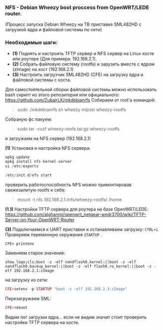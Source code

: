 ### NFS - Debian Wheezy boot proccess from OpenWRT/LEDE router.

(Процесс запуска Debian Wheezy на ТВ приставке SML482HD с загрузкой ядра и файловой системы по сети)

### Необходимые шаги:
- **(1)** Поднять и настроить TFTP сервер и NFS сервер на Linux хосте или роутере (Для примера: 192.168.2.1).
- **(2)** Собрать файловую систему (rootfs) и зарузить вместе с ядром (zImage) на хост (192.168.2.1)
- **(3)** Настроить загрузчик SML482HD (CFE) на загрузку ядра и файловой системы с хоста.


Для самостоятельной сборки файловой системы можно использовать bash скрипт из этого репозитория или официального:
https://github.com/ZubairLK/mkdebianrfs
Собираем от root'a командой: 
> sudo ./mkdebianrfs.sh wheezy mipsel wheezy-rootfs

Собраную фс пакуем:
> sudo tar -cvzf wheezy-roofs.tar.gz wheezy-rootfs

и загружаем на NFS сервер (192.168.2.1)

**(1)** Установка и настройка NFS сервера:
```php
opkg update
opkg install nfs-kernel-server
vi /etc/exports

/etc/init.d/nfs start
```
проверить работоспособность NFS можно примонтировав свежезалитую rootfs к себе: 
>mount -t nfs 192.168.2.1:/nfs/wheezy-rootfs/ /home


**(1.1)** Настройки TFTP сервера для роутера на базе OpenWRT/LEDE:
https://github.com/alghanmi/openwrt_netgear-wndr3700/wiki/TFTP-Server-on-Your-OpenWRT-Router


**(3)** Подключаемся к UART приставки и останавливаем загрузку:
`CTRL+i`
Проверяем переменную окружения `STARTUP` .

`CFE> printenv`

Заменяем старое значение: 

`show_logo;cls;boot -z -elf nandflash0.kernel:||boot -z -elf nandflash0.backup_kernel:||boot -z -elf flash0.ro_kernel:||boot -z -elf 192.168.2.1:zImage` 


на загрузку из сети:
```php
CFE>setenv -p STARTUP "boot -z -elf 192.168.2.1:zImage"
```
Перезагружаем SML:
```php
CFE>reboot
```
Видим лог загрузки ядра... если не видим значит стоит проверить настройки TFTP сервера на хосте.
